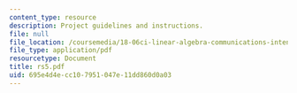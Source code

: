 ```yaml
---
content_type: resource
description: Project guidelines and instructions.
file: null
file_location: /coursemedia/18-06ci-linear-algebra-communications-intensive-spring-2004/695e4d4ecc107951047e11dd860d0a03_rs5.pdf
file_type: application/pdf
resourcetype: Document
title: rs5.pdf
uid: 695e4d4e-cc10-7951-047e-11dd860d0a03
---
```

